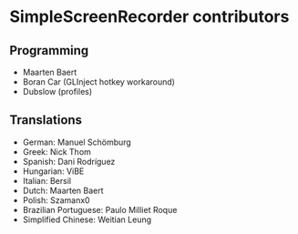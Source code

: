 SimpleScreenRecorder contributors
=================================

Programming
-----------

- Maarten Baert
- Boran Car (GLInject hotkey workaround)
- Dubslow (profiles)

Translations
------------

- German: Manuel Schömburg
- Greek: Nick Thom
- Spanish: Dani Rodríguez
- Hungarian: ViBE
- Italian: Bersil
- Dutch: Maarten Baert
- Polish: Szamanx0
- Brazilian Portuguese: Paulo Milliet Roque
- Simplified Chinese: Weitian Leung

